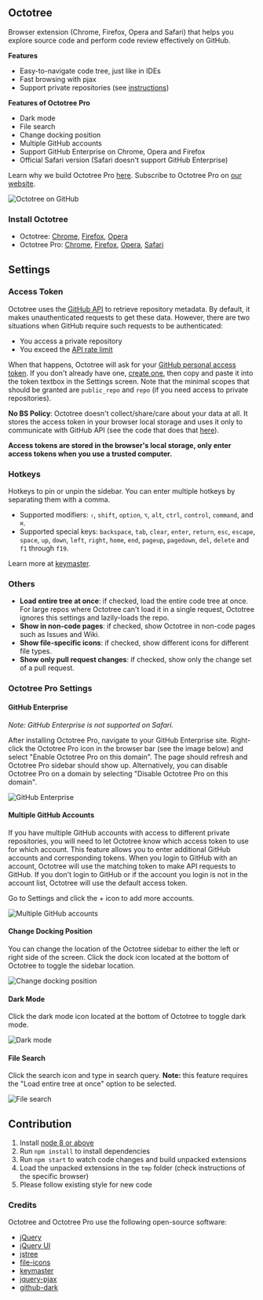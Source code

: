## Octotree

Browser extension (Chrome, Firefox, Opera and Safari) that helps you explore source code and perform code review effectively on GitHub.

**Features**

- Easy-to-navigate code tree, just like in IDEs
- Fast browsing with pjax
- Support private repositories (see [instructions](#access-token))

**Features of Octotree Pro**

- Dark mode
- File search
- Change docking position
- Multiple GitHub accounts
- Support GitHub Enterprise on Chrome, Opera and Firefox
- Official Safari version (Safari doesn't support GitHub Enterprise)

Learn why we build Octotree Pro [here](HISTORY.md#v300). Subscribe to Octotree Pro on [our website](https://www.octotree.io).

![Octotree on GitHub](docs/chrome-github.png)

### Install Octotree

- Octotree: [Chrome](https://chrome.google.com/webstore/detail/octotree/bkhaagjahfmjljalopjnoealnfndnagc), [Firefox](https://addons.mozilla.org/en-US/firefox/addon/octotree/), [Opera](https://addons.opera.com/en/extensions/details/octotree/)
- Octotree Pro: [Chrome](https://chrome.google.com/webstore/detail/fjcahddnekkgihjnjnimgiggdmlgcnbc), [Firefox](https://addons.mozilla.org/en-US/firefox/addon/octotree-pro/), [Opera](https://addons.opera.com/en/extensions/details/octotree-pro/), [Safari](https://itunes.apple.com/us/app/octotree-pro/id1457450145?mt=12)

## Settings

### Access Token

Octotree uses the [GitHub API](https://developer.github.com/v3/) to retrieve repository metadata. By default, it makes unauthenticated requests to get these data. However, there are two situations when GitHub require such requests to be authenticated:

- You access a private repository
- You exceed the [API rate limit](https://developer.github.com/v3/#rate-limiting)

When that happens, Octotree will ask for your [GitHub personal access token](https://help.github.com/articles/creating-an-access-token-for-command-line-use). If you don't already have one, [create one](https://github.com/settings/tokens/new?scopes=repo&description=Octotree%20browser%20extension), then copy and paste it into the token textbox in the Settings screen. Note that the minimal scopes that should be granted are `public_repo` and `repo` (if you need access to private repositories).

**No BS Policy**: Octotree doesn't collect/share/care about your data at all. It stores the access token in your browser local storage and uses it only to communicate with GitHub API (see the code that does that [here](https://github.com/ovity/octotree/blob/559291ed9017f0c3429bc49419d001d9ea0ac510/src/adapters/github.js#L296-L313)).

**Access tokens are stored in the browser's local storage, only enter access tokens when you use a trusted computer.**

### Hotkeys

Hotkeys to pin or unpin the sidebar. You can enter multiple hotkeys by separating them with a comma.

- Supported modifiers: `⇧`, `shift`, `option`, `⌥`, `alt`, `ctrl`, `control`, `command`, and `⌘`.
- Supported special keys: `backspace`, `tab`, `clear`, `enter`, `return`, `esc`, `escape`, `space`, `up`, `down`, `left`, `right`, `home`, `end`, `pageup`, `pagedown`, `del`, `delete` and `f1` through `f19`.

Learn more at [keymaster](https://github.com/madrobby/keymaster#supported-keys).

### Others

- **Load entire tree at once**: if checked, load the entire code tree at once. For large repos where Octotree can't load it in a single request, Octotree ignores this settings and lazily-loads the repo.
- **Show in non-code pages**: if checked, show Octotree in non-code pages such as Issues and Wiki.
- **Show file-specific icons**: if checked, show different icons for different file types.
- **Show only pull request changes**: if checked, show only the change set of a pull request.

### Octotree Pro Settings

#### GitHub Enterprise

_Note: GitHub Enterprise is not supported on Safari._

After installing Octotree Pro, navigate to your GitHub Enterprise site. Right-click the Octotree Pro icon in the browser bar (see the image below) and select "Enable Octotree Pro on this domain". The page should refresh and Octotree Pro sidebar should show up. Alternatively, you can disable Octotree Pro on a domain by selecting "Disable Octotree Pro on this domain".

![GitHub Enterprise](docs/pro-ghe.png)

#### Multiple GitHub Accounts

If you have multiple GitHub accounts with access to different private repositories, you will need to let Octotree know which access token to use for which account.
This feature allows you to enter additional GitHub accounts and corresponding tokens. When you login to GitHub with an account, Octotree will use the matching token to make API requests to GitHub. If you don't login to GitHub or if the account you login is not in the account list, Octotree will use the default access token.

Go to Settings and click the + icon to add more accounts.

![Multiple GitHub accounts](docs/pro-ma.jpg)

#### Change Docking Position

You can change the location of the Octotree sidebar to either the left or right side of the screen. Click the dock icon located at the bottom of Octotree to toggle the sidebar location.

![Change docking position](docs/pro-dock.png)

#### Dark Mode

Click the dark mode icon located at the bottom of Octotree to toggle dark mode.

![Dark mode](docs/pro-dark.png)

#### File Search

Click the search icon and type in search query.
**Note:** this feature requires the "Load entire tree at once" option to be selected.

![File search](docs/pro-search.png)

## Contribution

1.  Install [node 8 or above](https://nodejs.org/en/download/)
1.  Run `npm install` to install dependencies
1.  Run `npm start` to watch code changes and build unpacked extensions
1.  Load the unpacked extensions in the `tmp` folder (check instructions of the specific browser)
1.  Please follow existing style for new code

### Credits

Octotree and Octotree Pro use the following open-source software:

- [jQuery](https://github.com/jquery/jquery)
- [jQuery UI](https://github.com/jquery/jquery-ui)
- [jstree](https://github.com/vakata/jstree)
- [file-icons](https://github.com/file-icons/atom)
- [keymaster](https://github.com/madrobby/keymaster)
- [jquery-pjax](https://github.com/defunkt/jquery-pjax)
- [github-dark](https://github.com/StylishThemes/GitHub-Dark)
